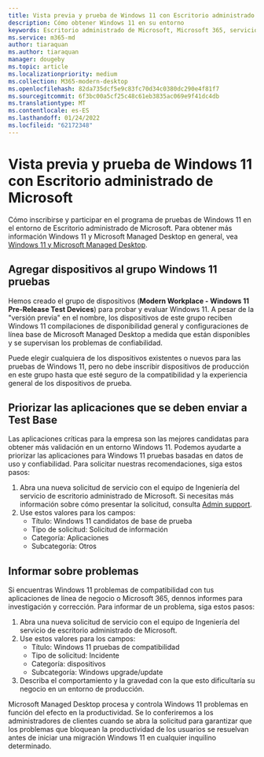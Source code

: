 ```yaml
---
title: Vista previa y prueba de Windows 11 con Escritorio administrado de Microsoft
description: Cómo obtener Windows 11 en su entorno
keywords: Escritorio administrado de Microsoft, Microsoft 365, servicio, documentación
ms.service: m365-md
author: tiaraquan
ms.author: tiaraquan
manager: dougeby
ms.topic: article
ms.localizationpriority: medium
ms.collection: M365-modern-desktop
ms.openlocfilehash: 82da735dcf5e9c83fc70d34c0380dc290e4f81f7
ms.sourcegitcommit: 6f3bc00a5cf25c48c61eb3835ac069e9f41dc4db
ms.translationtype: MT
ms.contentlocale: es-ES
ms.lasthandoff: 01/24/2022
ms.locfileid: "62172348"
---
```

# <a name="preview-and-test-windows-11-with-microsoft-managed-desktop"></a>Vista previa y prueba de Windows 11 con Escritorio administrado de Microsoft

Cómo inscribirse y participar en el programa de pruebas de Windows 11 en el entorno de Escritorio administrado de Microsoft. Para obtener más información Windows 11 y Microsoft Managed Desktop en general, vea [Windows 11 y Microsoft Managed Desktop](../intro/win11-overview.md). 

## <a name="add-devices-to-the-windows-11-test-group"></a>Agregar dispositivos al grupo Windows 11 pruebas

Hemos creado el grupo de dispositivos (**Modern Workplace - Windows 11 Pre-Release Test Devices**) para probar y evaluar Windows 11. A pesar de la "versión previa" en el nombre, los dispositivos de este grupo reciben Windows 11 compilaciones de disponibilidad general y configuraciones de línea base de Microsoft Managed Desktop a medida que están disponibles y se supervisan los problemas de confiabilidad. 

Puede elegir cualquiera de los dispositivos existentes o nuevos para las pruebas de Windows 11, pero no debe inscribir dispositivos de producción en este grupo hasta que esté seguro de la compatibilidad y la experiencia general de los dispositivos de prueba. 

## <a name="prioritize-applications-to-submit-to-test-base"></a>Priorizar las aplicaciones que se deben enviar a Test Base

Las aplicaciones críticas para la empresa son las mejores candidatas para obtener más validación en un entorno Windows 11. Podemos ayudarte a priorizar las aplicaciones para Windows 11 pruebas basadas en datos de uso y confiabilidad. Para solicitar nuestras recomendaciones, siga estos pasos:

1. Abra una nueva solicitud de servicio con el equipo de Ingeniería del servicio de escritorio administrado de Microsoft. Si necesitas más información sobre cómo presentar la solicitud, consulta [Admin support](admin-support.md).
2. Use estos valores para los campos:
    - Título: Windows 11 candidatos de base de prueba
    - Tipo de solicitud: Solicitud de información
    - Categoría: Aplicaciones
    - Subcategoría: Otros

## <a name="report-issues"></a>Informar sobre problemas

Si encuentras Windows 11 problemas de compatibilidad con tus aplicaciones de línea de negocio o Microsoft 365, dennos informes para investigación y corrección. Para informar de un problema, siga estos pasos:

1. Abra una nueva solicitud de servicio con el equipo de Ingeniería del servicio de escritorio administrado de Microsoft.
2. Use estos valores para los campos:
    - Título: Windows 11 pruebas de compatibilidad
    - Tipo de solicitud: Incidente
    - Categoría: dispositivos
    - Subcategoría: Windows upgrade/update
3. Describa el comportamiento y la gravedad con la que esto dificultaría su negocio en un entorno de producción.

Microsoft Managed Desktop procesa y controla Windows 11 problemas en función del efecto en la productividad. Se lo conferiremos a los administradores de clientes cuando se abra la solicitud para garantizar que los problemas que bloquean la productividad de los usuarios se resuelvan antes de iniciar una migración Windows 11 en cualquier inquilino determinado.
